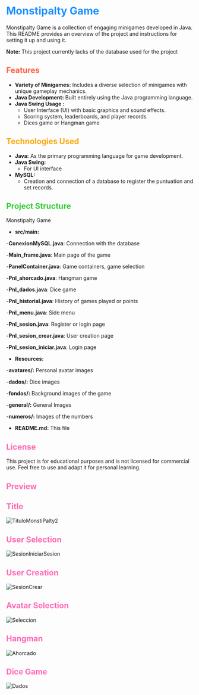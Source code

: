 # <span style="color:#1e90ff;">Monstipalty Game</span>

Monstipalty Game is a collection of engaging minigames developed in Java. This README provides an overview of the project and instructions for setting it up and using it. 

**Note:** This project currently lacks of the database used for the project

## <span style="color:#ff6347;">Features</span>

- **Variety of Minigames:** Includes a diverse selection of minigames with unique gameplay mechanics.
- **Java Development:** Built entirely using the Java programming language.
- **Java Swing Usage :** 
    - User Interface (UI) with basic graphics and sound effects.
    - Scoring system, leaderboards, and player records
    - Dices game or Hangman game

## <span style="color:#ffa500;">Technologies Used</span>

- **Java:** As the primary programming language for game development.
- **Java Swing:** 
    - For UI interface
- **MySQL:** 
    - Creation and connection of a database to register the puntuation and set records.

## <span style="color:#32cd32;">Project Structure</span>

Monstipalty Game

- **src/main:**
  
-**ConexionMySQL.java**: Connection with the database
  
-**Main_frame.java**: Main page of the game

-**PanelContainer.java**: Game containers, game selection

-**Pnl_ahorcado.java**: Hangman game

-**Pnl_dados.java**: Dice game

-**Pnl_historial.java**: History of games played or points

-**Pnl_menu.java**: Side menu

-**Pnl_sesion.java**: Register or login page

-**Pnl_sesion_crear.java**: User creation page

-**Pnl_sesion_iniciar.java**: Login page

- **Resources:**
  
-**avatares/:** Personal avatar images
  
-**dados/:** Dice images

-**fondos/:** Background images of the game

-**general/:** General Images

-**numeros/:** Images of the numbers

-  **README.md:** This file

## <span style="color:#ff69b4;">License</span>
This project is for educational purposes and is not licensed for commercial use. Feel free to use and adapt it for personal learning.

## <span style="color:#ff69b4;">Preview</span>

## <span style="color:#ff69b4;">Title</span>
![TituloMonstiPalty2](https://github.com/user-attachments/assets/c60176ba-23d3-4a54-b53a-533c84ff7c07)

## <span style="color:#ff69b4;">User Selection</span>
![SesionIniciarSesion](https://github.com/user-attachments/assets/ac6f5476-2ab1-46ea-add6-4fa1e50eaa7a)

## <span style="color:#ff69b4;">User Creation</span>
![SesionCrear](https://github.com/user-attachments/assets/25f08320-dad9-410c-9be4-8ac54ae30133)

## <span style="color:#ff69b4;">Avatar Selection</span>
![Seleccion](https://github.com/user-attachments/assets/0ea6ab5c-b45a-4c6d-8106-4b5c0ac1c523)

## <span style="color:#ff69b4;">Hangman</span>
![Ahorcado](https://github.com/user-attachments/assets/733779b0-ab82-4de2-8d00-27a3bdf249e2)

## <span style="color:#ff69b4;">Dice Game</span>
![Dados](https://github.com/user-attachments/assets/38468ca0-29b5-4a3a-9e3f-f1b37ad5e6f2)
